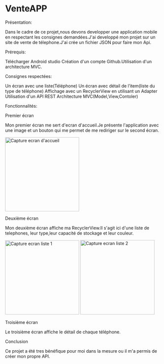 # VenteAPP
Présentation:

Dans le cadre de ce projet,nous devons developper une application mobile en respectant les consignes demandées.J'ai developpé mon projet sur un site de vente de télephone.J'ai crée un fichier JSON pour faire mon Api.

Prérequis:

Télécharger Android studio Création d'un compte Github.Utilisation d'un architecture MVC.

Consignes respectées:

Un écran avec une liste(Téléphone)
Un écran avec détail de l’item(liste du type de téléphone) 
Affichage avec un RecyclerView en utilisant un Adapter 
Utilisation d'un API REST Architecture MVC(Model,View,Contoler)

Fonctionnalités:

Premier écran


Mon premier écran me sert d'ecran d'accueil.Je présente l'application avec une image et un bouton qui me permet de me rediriger sur le second écran.


<img width="240" alt="Capture ecran d'accueil" src="https://user-images.githubusercontent.com/46995540/70328876-60d59000-183a-11ea-842a-c0e305e59e89.PNG">


Deuxième écran

Mon deuxième écran affiche ma RecyclerView.Il s'agit ici d'une liste de telephones, leur type,leur capacité de stockage et leur couleur.

<img width="240" alt="Capture ecran liste 1" src="https://user-images.githubusercontent.com/46995540/70328936-82367c00-183a-11ea-8876-65c706c0c8d8.PNG">


<img width="241" alt="Capture ecran liste 2" src="https://user-images.githubusercontent.com/46995540/70328940-86fb3000-183a-11ea-8711-5fa3a20e055b.PNG">




Troisième écran

Le troisième écran affiche le détail de chaque téléphone.

Conclusion

Ce projet a été tres bénéfique pour moi dans la mesure ou il m'a permis de créer mon propre API.

